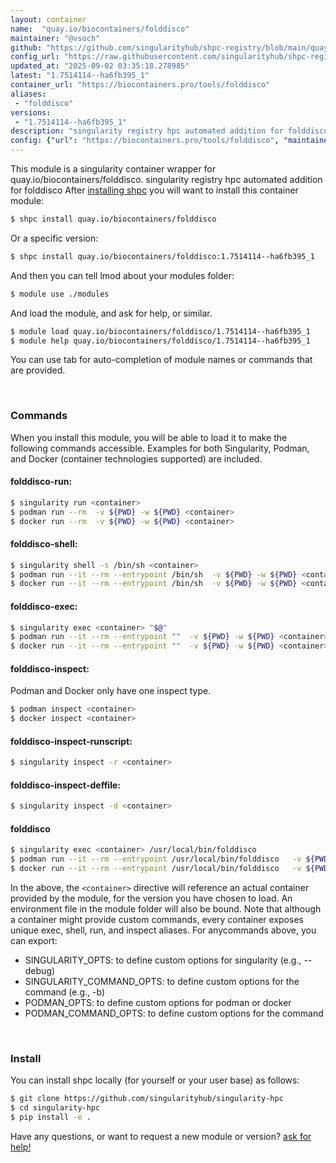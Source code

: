 ```yaml
---
layout: container
name:  "quay.io/biocontainers/folddisco"
maintainer: "@vsoch"
github: "https://github.com/singularityhub/shpc-registry/blob/main/quay.io/biocontainers/folddisco/container.yaml"
config_url: "https://raw.githubusercontent.com/singularityhub/shpc-registry/main/quay.io/biocontainers/folddisco/container.yaml"
updated_at: "2025-09-02 03:35:18.278985"
latest: "1.7514114--ha6fb395_1"
container_url: "https://biocontainers.pro/tools/folddisco"
aliases:
 - "folddisco"
versions:
 - "1.7514114--ha6fb395_1"
description: "singularity registry hpc automated addition for folddisco"
config: {"url": "https://biocontainers.pro/tools/folddisco", "maintainer": "@vsoch", "description": "singularity registry hpc automated addition for folddisco", "latest": {"1.7514114--ha6fb395_1": "sha256:aea72513f1a7f41352951cd05237f1edff72a48676780ab3e83b17e1bb5e87f5"}, "tags": {"1.7514114--ha6fb395_1": "sha256:aea72513f1a7f41352951cd05237f1edff72a48676780ab3e83b17e1bb5e87f5"}, "docker": "quay.io/biocontainers/folddisco", "aliases": {"folddisco": "/usr/local/bin/folddisco"}}
---
```


This module is a singularity container wrapper for quay.io/biocontainers/folddisco.
singularity registry hpc automated addition for folddisco
After [installing shpc](#install) you will want to install this container module:


```bash
$ shpc install quay.io/biocontainers/folddisco
```

Or a specific version:

```bash
$ shpc install quay.io/biocontainers/folddisco:1.7514114--ha6fb395_1
```

And then you can tell lmod about your modules folder:

```bash
$ module use ./modules
```

And load the module, and ask for help, or similar.

```bash
$ module load quay.io/biocontainers/folddisco/1.7514114--ha6fb395_1
$ module help quay.io/biocontainers/folddisco/1.7514114--ha6fb395_1
```

You can use tab for auto-completion of module names or commands that are provided.

<br>

### Commands

When you install this module, you will be able to load it to make the following commands accessible.
Examples for both Singularity, Podman, and Docker (container technologies supported) are included.

#### folddisco-run:

```bash
$ singularity run <container>
$ podman run --rm  -v ${PWD} -w ${PWD} <container>
$ docker run --rm  -v ${PWD} -w ${PWD} <container>
```

#### folddisco-shell:

```bash
$ singularity shell -s /bin/sh <container>
$ podman run --it --rm --entrypoint /bin/sh  -v ${PWD} -w ${PWD} <container>
$ docker run --it --rm --entrypoint /bin/sh  -v ${PWD} -w ${PWD} <container>
```

#### folddisco-exec:

```bash
$ singularity exec <container> "$@"
$ podman run --it --rm --entrypoint ""  -v ${PWD} -w ${PWD} <container> "$@"
$ docker run --it --rm --entrypoint ""  -v ${PWD} -w ${PWD} <container> "$@"
```

#### folddisco-inspect:

Podman and Docker only have one inspect type.

```bash
$ podman inspect <container>
$ docker inspect <container>
```

#### folddisco-inspect-runscript:

```bash
$ singularity inspect -r <container>
```

#### folddisco-inspect-deffile:

```bash
$ singularity inspect -d <container>
```


#### folddisco

```bash
$ singularity exec <container> /usr/local/bin/folddisco
$ podman run --it --rm --entrypoint /usr/local/bin/folddisco   -v ${PWD} -w ${PWD} <container> -c " $@"
$ docker run --it --rm --entrypoint /usr/local/bin/folddisco   -v ${PWD} -w ${PWD} <container> -c " $@"
```



In the above, the `<container>` directive will reference an actual container provided
by the module, for the version you have chosen to load. An environment file in the
module folder will also be bound. Note that although a container
might provide custom commands, every container exposes unique exec, shell, run, and
inspect aliases. For anycommands above, you can export:

 - SINGULARITY_OPTS: to define custom options for singularity (e.g., --debug)
 - SINGULARITY_COMMAND_OPTS: to define custom options for the command (e.g., -b)
 - PODMAN_OPTS: to define custom options for podman or docker
 - PODMAN_COMMAND_OPTS: to define custom options for the command

<br>

### Install

You can install shpc locally (for yourself or your user base) as follows:

```bash
$ git clone https://github.com/singularityhub/singularity-hpc
$ cd singularity-hpc
$ pip install -e .
```

Have any questions, or want to request a new module or version? [ask for help!](https://github.com/singularityhub/singularity-hpc/issues)